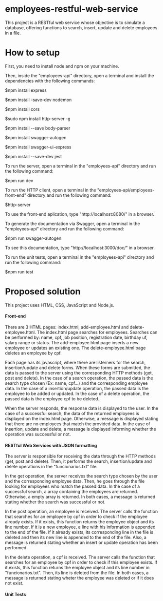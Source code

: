# employees-restful-web-service
This project is a RESTful web service whose objective is to simulate a database, offering functions to search, insert, update and delete employees in a file.

# How to setup
First, you need to install node and npm on your machine.


Then, inside the "employees-api" directory, open a terminal and install the dependencies with the following commands:

$npm install express

$npm install -save-dev nodemon

$npm install cors

$sudo npm install http-server -g

$npm install --save body-parser

$npm install swagger-autogen

$npm install swagger-ui-express

$npm install --save-dev jest


To run the server, open a terminal in the "employees-api" directory and run the following command:

$npm run dev


To run the HTTP client, open a terminal in the "employees-api/employees-front-end" directory and run the following command:

$http-server


To use the front-end aplication, type "http://localhost:8080/" in a browser.


To generate the documentation via Swagger, open a terminal in the "employees-api" directory and run the following command:

$npm run swagger-autogen


To see this documentation, type "http://localhost:3000/doc/" in a browser.


To run the unit tests, open a terminal in the "employees-api" directory and run the following command:

$npm run test

# Proposed solution

This project uses HTML, CSS, JavaScript and Node.js. 

#### Front-end

There are 3 HTML pages: index.html, add-employee.html and delete-employee.html.
The index.html page searches for employees. Searches can be performed by: name, cpf, job position, registration date, birthday uf,
salary range or status.
The add-employee.html page inserts a new employee or updates an existing one.
The delete-employee.html page deletes an employee by cpf.

Each page has its javascript, where there are listerners for the search, insertion/update and delete forms.
When these forms are submitted, the data is passed to the server using the corresponding HTTP methods (get, post and delete). In the case of a search operation, the passed data is the search type chosen (Ex: name, cpf...) and the corresponding employee data.
In the case of a insertion/update operation, the passed data is the employee to be added or updated.
In the case of a delete operation, the passed data is the employee cpf to be deleted.

When the server responds, the response data is displayed to the user. In the case of a successful search, the data of the returned employees is displayed on the index.html page. Otherwise, a message is displayed stating that there are no employees that match the provided data. In the case of insertion, update and delete, a message is displayed informing whether the operation was successful or not.

#### RESTful Web Services with JSON formatting

The server is responsible for receiving the data through the HTTP methods (get, post and delete). Then, it performs the search, insertion/update and delete operations in the "funcionarios.txt" file. 

In the get operation, the server receives the search type chosen by the user and the corresponding employee data. Then, he goes through the file looking for employees who match the passed data. In the case of a successful search, a array containing the employees are returned. Otherwise, a empty array is returned. In both cases, a message is returned stating whether the search was successful or not. 

In the post operation, an employee is received. The server calls the function that searches for an employee by cpf in order to check if the employee already exists. If it exists, this function returns the employee object and its line number. If it is a new employee, a line with his information is appended to the end of the file.
If it already exists, its corresponding line in the file is deleted and then its new line is appended to the end of the file. Also, a message is returned stating whether an insert or update operation has been performed.

In the delete operation, a cpf is received. The server calls the function that searches for an employee by cpf in order to check if this employee exists. If it exists, this function returns the employee object and its line number in "funcionarios.txt". Then, its line is deleted from the file. In both cases, a message is returned stating wheter the employee was deleted or if it does not exist.

#### Unit Tests




